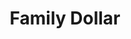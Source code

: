 ---
title: "Family Dollar"
url: /tallahassee/family-dollar-west-brevard-street/
shop: variety store
---